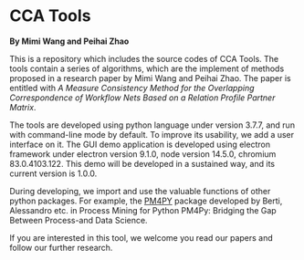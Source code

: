 # CCA Tools

**By Mimi Wang and Peihai Zhao**

This is a repository which includes the source codes of CCA Tools. The tools contain a series of algorithms, which are the implement of methods proposed in a research paper by Mimi Wang and Peihai Zhao. The paper is entitled with *A Measure Consistency Method for the Overlapping Correspondence of Workflow Nets Based on a Relation Profile Partner Matrix*.

The tools are developed using python language under version 3.7.7, and run with command-line mode by default. To improve its usability, we add a user interface on it. The GUI demo application is developed using electron framework under electron version 9.1.0, node version 14.5.0, chromium 83.0.4103.122. This demo will be developed in a sustained way, and its current version is 1.0.0.

During developing, we import and use the valuable functions of other python packages. For example, the [PM4PY](https://pm4py.fit.fraunhofer.de) package developed by Berti, Alessandro etc. in Process Mining for Python PM4Py: Bridging the Gap Between Process-and Data Science.

If you are interested in this tool, we welcome you read our papers and follow our further research.

